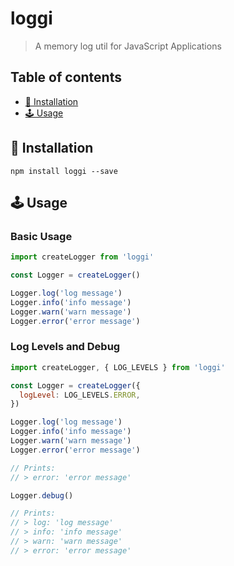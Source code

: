 # loggi
> A memory log util for JavaScript Applications

## Table of contents

* [🔧 Installation](./#-installation)
* [🕹 Usage](./#🕹-usage)

## 🔧 Installation

```
npm install loggi --save
```

## 🕹 Usage

### Basic Usage

```javascript
import createLogger from 'loggi'

const Logger = createLogger()

Logger.log('log message')
Logger.info('info message')
Logger.warn('warn message')
Logger.error('error message')
```

### Log Levels and Debug

```javascript
import createLogger, { LOG_LEVELS } from 'loggi'

const Logger = createLogger({
  logLevel: LOG_LEVELS.ERROR,
})

Logger.log('log message')
Logger.info('info message')
Logger.warn('warn message')
Logger.error('error message')

// Prints:
// > error: 'error message'

Logger.debug()

// Prints:
// > log: 'log message'
// > info: 'info message'
// > warn: 'warn message'
// > error: 'error message'
```
